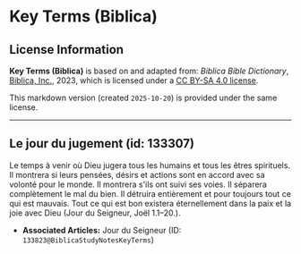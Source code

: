 # Key Terms (Biblica)

## License Information

**Key Terms (Biblica)** is based on and adapted from: _Biblica Bible Dictionary_, [Biblica, Inc.](https://www.biblica.com/), 2023, which is licensed under a [CC BY-SA 4.0 license](https://creativecommons.org/licenses/by-sa/4.0/legalcode.en).

This markdown version (created `2025-10-20`) is provided under the same license.



--------------------------------

## Le jour du jugement (id: 133307)

Le temps à venir où Dieu jugera tous les humains et tous les êtres spirituels. Il montrera si leurs pensées, désirs et actions sont en accord avec sa volonté pour le monde. Il montrera s'ils ont suivi ses voies. Il séparera complètement le mal du bien. Il détruira entièrement et pour toujours tout ce qui est mauvais. Tout ce qui est bon existera éternellement dans la paix et la joie avec Dieu (Jour du Seigneur, Joël 1\.1–20\.).

* **Associated Articles:** Jour du Seigneur (ID: `133823@BiblicaStudyNotesKeyTerms`)

